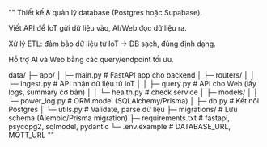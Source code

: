 ""
Thiết kế & quản lý database (Postgres hoặc Supabase).

Viết API để IoT gửi dữ liệu vào, AI/Web đọc dữ liệu ra.

Xử lý ETL: đảm bảo dữ liệu từ IoT → DB sạch, đúng định dạng.

Hỗ trợ AI và Web bằng các query/endpoint tối ưu.

data/
├─ app/
│  ├─ main.py          # FastAPI app cho backend
│  ├─ routers/
│  │   ├─ ingest.py    # API nhận dữ liệu từ IoT
│  │   ├─ query.py     # API cho Web (lấy logs, summary cơ bản)
│  │   └─ health.py    # check service
│  ├─ models/
│  │   └─ power_log.py # ORM model (SQLAlchemy/Prisma)
│  ├─ db.py            # Kết nối Postgres
│  └─ utils.py         # Validate, parse dữ liệu
├─ migrations/         # Lưu schema (Alembic/Prisma migration)
├─ requirements.txt    # fastapi, psycopg2, sqlmodel, pydantic
└─ .env.example        # DATABASE_URL, MQTT_URL
""

